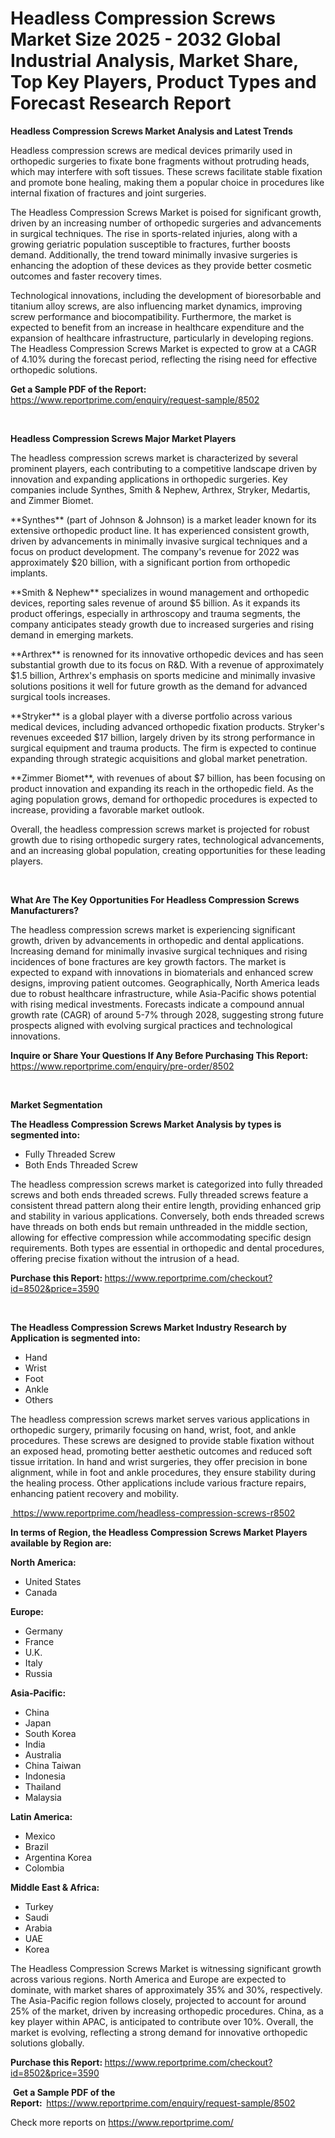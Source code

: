 <p><h1>Headless Compression Screws Market Size 2025 - 2032 Global Industrial Analysis, Market Share, Top Key Players, Product Types and Forecast Research Report</h1></p><p><strong>Headless Compression Screws Market Analysis and Latest Trends</strong></p>
<p><p>Headless compression screws are medical devices primarily used in orthopedic surgeries to fixate bone fragments without protruding heads, which may interfere with soft tissues. These screws facilitate stable fixation and promote bone healing, making them a popular choice in procedures like internal fixation of fractures and joint surgeries. </p><p>The Headless Compression Screws Market is poised for significant growth, driven by an increasing number of orthopedic surgeries and advancements in surgical techniques. The rise in sports-related injuries, along with a growing geriatric population susceptible to fractures, further boosts demand. Additionally, the trend toward minimally invasive surgeries is enhancing the adoption of these devices as they provide better cosmetic outcomes and faster recovery times. </p><p>Technological innovations, including the development of bioresorbable and titanium alloy screws, are also influencing market dynamics, improving screw performance and biocompatibility. Furthermore, the market is expected to benefit from an increase in healthcare expenditure and the expansion of healthcare infrastructure, particularly in developing regions. The Headless Compression Screws Market is expected to grow at a CAGR of 4.10% during the forecast period, reflecting the rising need for effective orthopedic solutions.</p></p>
<p><strong>Get a Sample PDF of the Report:&nbsp;</strong> <a href="https://www.reportprime.com/enquiry/request-sample/8502?utm_campaign=3508&utm_medium=2&utm_source=Github&utm_content=ia&utm_term=19032025&utm_id=headless-compression-screws">https://www.reportprime.com/enquiry/request-sample/8502</a></p>
<p>&nbsp;</p>
<p><strong>Headless Compression Screws Major Market Players</strong></p>
<p><p>The headless compression screws market is characterized by several prominent players, each contributing to a competitive landscape driven by innovation and expanding applications in orthopedic surgeries. Key companies include Synthes, Smith & Nephew, Arthrex, Stryker, Medartis, and Zimmer Biomet.</p><p>**Synthes** (part of Johnson & Johnson) is a market leader known for its extensive orthopedic product line. It has experienced consistent growth, driven by advancements in minimally invasive surgical techniques and a focus on product development. The company's revenue for 2022 was approximately $20 billion, with a significant portion from orthopedic implants.</p><p>**Smith & Nephew** specializes in wound management and orthopedic devices, reporting sales revenue of around $5 billion. As it expands its product offerings, especially in arthroscopy and trauma segments, the company anticipates steady growth due to increased surgeries and rising demand in emerging markets.</p><p>**Arthrex** is renowned for its innovative orthopedic devices and has seen substantial growth due to its focus on R&D. With a revenue of approximately $1.5 billion, Arthrex's emphasis on sports medicine and minimally invasive solutions positions it well for future growth as the demand for advanced surgical tools increases.</p><p>**Stryker** is a global player with a diverse portfolio across various medical devices, including advanced orthopedic fixation products. Stryker's revenues exceeded $17 billion, largely driven by its strong performance in surgical equipment and trauma products. The firm is expected to continue expanding through strategic acquisitions and global market penetration.</p><p>**Zimmer Biomet**, with revenues of about $7 billion, has been focusing on product innovation and expanding its reach in the orthopedic field. As the aging population grows, demand for orthopedic procedures is expected to increase, providing a favorable market outlook.</p><p>Overall, the headless compression screws market is projected for robust growth due to rising orthopedic surgery rates, technological advancements, and an increasing global population, creating opportunities for these leading players.</p></p>
<p>&nbsp;</p>
<p><strong>What Are The Key Opportunities For Headless Compression Screws Manufacturers?</strong></p>
<p><p>The headless compression screws market is experiencing significant growth, driven by advancements in orthopedic and dental applications. Increasing demand for minimally invasive surgical techniques and rising incidences of bone fractures are key growth factors. The market is expected to expand with innovations in biomaterials and enhanced screw designs, improving patient outcomes. Geographically, North America leads due to robust healthcare infrastructure, while Asia-Pacific shows potential with rising medical investments. Forecasts indicate a compound annual growth rate (CAGR) of around 5-7% through 2028, suggesting strong future prospects aligned with evolving surgical practices and technological innovations.</p></p>
<p><strong>Inquire or Share Your Questions If Any Before Purchasing This Report:</strong> <a href="https://www.reportprime.com/enquiry/pre-order/8502?utm_campaign=3508&utm_medium=2&utm_source=Github&utm_content=ia&utm_term=19032025&utm_id=headless-compression-screws">https://www.reportprime.com/enquiry/pre-order/8502</a></p>
<p>&nbsp;</p>
<p><strong>Market Segmentation</strong></p>
<p><strong>The Headless Compression Screws Market Analysis by types is segmented into:</strong></p>
<p><ul><li>Fully Threaded Screw</li><li>Both Ends Threaded Screw</li></ul></p>
<p><p>The headless compression screws market is categorized into fully threaded screws and both ends threaded screws. Fully threaded screws feature a consistent thread pattern along their entire length, providing enhanced grip and stability in various applications. Conversely, both ends threaded screws have threads on both ends but remain unthreaded in the middle section, allowing for effective compression while accommodating specific design requirements. Both types are essential in orthopedic and dental procedures, offering precise fixation without the intrusion of a head.</p></p>
<p><strong>Purchase this Report:&nbsp;</strong><a href="https://www.reportprime.com/checkout?id=8502&price=3590&utm_campaign=3508&utm_medium=2&utm_source=Github&utm_content=ia&utm_term=19032025&utm_id=headless-compression-screws">https://www.reportprime.com/checkout?id=8502&price=3590</a></p>
<p>&nbsp;</p>
<p><strong>The Headless Compression Screws Market Industry Research by Application is segmented into:</strong></p>
<p><ul><li>Hand</li><li>Wrist</li><li>Foot</li><li>Ankle</li><li>Others</li></ul></p>
<p><p>The headless compression screws market serves various applications in orthopedic surgery, primarily focusing on hand, wrist, foot, and ankle procedures. These screws are designed to provide stable fixation without an exposed head, promoting better aesthetic outcomes and reduced soft tissue irritation. In hand and wrist surgeries, they offer precision in bone alignment, while in foot and ankle procedures, they ensure stability during the healing process. Other applications include various fracture repairs, enhancing patient recovery and mobility.</p></p>
<p><a href="https://www.reportprime.com/headless-compression-screws-r8502?utm_campaign=3508&utm_medium=2&utm_source=Github&utm_content=ia&utm_term=19032025&utm_id=headless-compression-screws">&nbsp;https://www.reportprime.com/headless-compression-screws-r8502</a></p>
<p><strong>In terms of Region, the Headless Compression Screws Market Players available by Region are:</strong></p>
<p>
    <p> <strong> North America: </strong>
        <ul>
            <li>United States</li>
            <li>Canada</li>
        </ul>
        </p> 
    <p> <strong> Europe: </strong>
        <ul>
            <li>Germany</li>
            <li>France</li>
            <li>U.K.</li>
            <li>Italy</li>
            <li>Russia</li>
        </ul>
        </p> 
    <p> <strong> Asia-Pacific: </strong>
        <ul>
            <li>China</li>
            <li>Japan</li>
            <li>South Korea</li>
            <li>India</li>
            <li>Australia</li>
            <li>China Taiwan</li>
            <li>Indonesia</li>
            <li>Thailand</li>
            <li>Malaysia</li>
        </ul>
        </p> 
    <p> <strong> Latin America: </strong>
        <ul>
            <li>Mexico</li>
            <li>Brazil</li>
            <li>Argentina Korea</li>
            <li>Colombia</li>
        </ul>
        </p> 
    <p> <strong> Middle East & Africa: </strong>
        <ul>
            <li>Turkey</li>
            <li>Saudi</li>
            <li>Arabia</li>
            <li>UAE</li>
            <li>Korea</li>
        </ul>
    </p>
    </p>
<p><p>The Headless Compression Screws Market is witnessing significant growth across various regions. North America and Europe are expected to dominate, with market shares of approximately 35% and 30%, respectively. The Asia-Pacific region follows closely, projected to account for around 25% of the market, driven by increasing orthopedic procedures. China, as a key player within APAC, is anticipated to contribute over 10%. Overall, the market is evolving, reflecting a strong demand for innovative orthopedic solutions globally.</p></p>
<p><strong>Purchase this Report: </strong><a href="https://www.reportprime.com/checkout?id=8502&price=3590&utm_campaign=3508&utm_medium=2&utm_source=Github&utm_content=ia&utm_term=19032025&utm_id=headless-compression-screws">https://www.reportprime.com/checkout?id=8502&price=3590</a></p>
<p>&nbsp;<strong>Get a Sample PDF of the Report:&nbsp;&nbsp;</strong><a href="https://www.reportprime.com/enquiry/request-sample/8502?utm_campaign=3508&utm_medium=2&utm_source=Github&utm_content=ia&utm_term=19032025&utm_id=headless-compression-screws">https://www.reportprime.com/enquiry/request-sample/8502</a></p>
<p><strong></strong></p>
<p>Check more reports on <a href="https://www.reportprime.com/?utm_campaign=3508&utm_medium=2&utm_source=Github&utm_content=ia&utm_term=19032025&utm_id=headless-compression-screws">https://www.reportprime.com/</a></p>